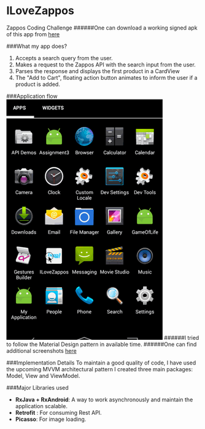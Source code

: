 # ILoveZappos
Zappos Coding Challenge
######One can download a working signed apk of this app from [here](https://github.com/nilamdeka23/ILoveZappos/blob/master/release_apk/ilovezappos.apk?raw=true)


###What my app does?
1. Accepts a search query from the user.
2. Makes a request to the Zappos API with the search input from the user.
3. Parses the response and displays the first product in a CardView
4. The "Add to Cart", floating action button animates to inform the user if a product is added.

###Application flow
![alt tag](https://github.com/nilamdeka23/ILoveZappos/blob/master/screenshots/ILoveZappos.gif)
######I tried to follow the Material Design pattern in available time.
######One can find additional screenshots [here](https://github.com/nilamdeka23/ILoveZappos/blob/master/screenshots/)

###Implementation Details
To maintain a good quality of code, I have used the upcoming MVVM architectural pattern 
I created three main packages: Model, View and ViewModel.


###Major Libraries used
* **RxJava + RxAndroid**: A way to work asynchronously and maintain the application scalable.
* **Retrofit** : For consuming Rest API.
* **Picasso**: For image loading.
